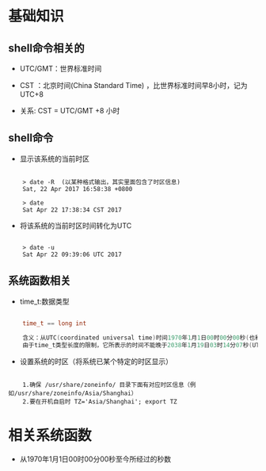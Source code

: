 # 基础知识

## shell命令相关的

- UTC/GMT：世界标准时间

- CST ：北京时间(China Standard Time) ，比世界标准时间早8小时，记为UTC+8

- 关系: CST = UTC/GMT +8 小时

## shell命令

- 显示该系统的当前时区

```shell

	> date -R  (以某种格式输出，其实里面包含了时区信息)
	Sat, 22 Apr 2017 16:58:38 +0800
	
	> date
	Sat Apr 22 17:38:34 CST 2017

```

- 将该系统的当前时区时间转化为UTC

```shell

	> date -u
	Sat Apr 22 09:39:06 UTC 2017

```

## 系统函数相关

- time_t:数据类型

```c

	time_t == long int
	
	含义：从UTC(coordinated universal time)时间1970年1月1日00时00分00秒(也称为Linux系统的Epoch时间)到当前时刻的秒数。  
	由于time_t类型长度的限制，它所表示的时间不能晚于2038年1月19日03时14分07秒(UTC)

```


- 设置系统的时区（将系统已某个特定的时区显示）

```shell

	1.确保 /usr/share/zoneinfo/ 目录下面有对应时区信息（例如/usr/share/zoneinfo/Asia/Shanghai）
	2.要在开机自启时 TZ='Asia/Shanghai'; export TZ

```

# 相关系统函数

- 从1970年1月1日00时00分00秒至今所经过的秒数

